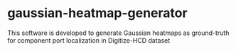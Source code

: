 # gaussian-heatmap-generator
This software is developed to generate Gaussian heatmaps as ground-truth for component port localization in Digitize-HCD dataset
